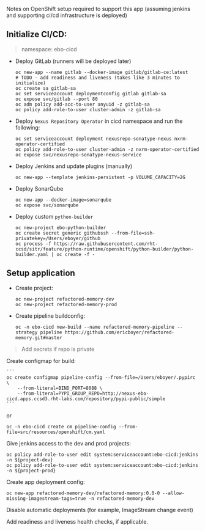 Notes on OpenShift setup required to support this app (assuming jenkins and supporting 
ci/cd infrastructure is deployed)

## Initialize CI/CD:
> namespace:  ebo-cicd

- Deploy GitLab (runners will be deployed later)
    ```
    oc new-app --name gitlab --docker-image gitlab/gitlab-ce:latest
    # TODO - add readiness and liveness (takes like 3 minutes to initialize)
    oc create sa gitlab-sa
    oc set serviceaccount deploymentconfig gitlab gitlab-sa
    oc expose svc/gitlab --port 80
    oc adm policy add-scc-to-user anyuid -z gitlab-sa
    oc policy add-role-to-user cluster-admin -z gitlab-sa
    ```

- Deploy `Nexus Repository Operator` in cicd namespace and run the following:
    ```
    oc set serviceaccount deployment nexusrepo-sonatype-nexus nxrm-operator-certified
    oc policy add-role-to-user cluster-admin -z nxrm-operator-certified
    oc expose svc/nexusrepo-sonatype-nexus-service
    ```

- Deploy Jenkins and update plugins (manually)

    `oc new-app --template jenkins-persistent -p VOLUME_CAPACITY=2G`
    
- Deploy SonarQube
    ```
    oc new-app --docker-image=sonarqube
    oc expose svc/sonarqube
    ```
  
- Deploy custom `python-builder`
    ```
    oc new-project ebo-python-builder
    oc create secret generic githubssh --from-file=ssh-privatekey=/Users/eboyer/github
    oc process -f https://raw.githubusercontent.com/rht-ccsd/sitr/feature/python-runtime/openshift/python-builder/python-builder.yaml | oc create -f -
    ```

## Setup application
- Create project:

    ```
    oc new-project refactored-memory-dev
    oc new-project refactored-memory-prod
    ```

- Create pipeline buildconfig:

    `oc -n ebo-cicd new-build --name refactored-memory-pipeline --strategy pipeline https://github.com/ericboyer/refactored-memory.git#master`

> Add secrets if repo is private

Create configmap for build:

    ```
    oc create configmap pipeline-config --from-file=/Users/eboyer/.pypirc \
        --from-literal=BIND_PORT=8088 \
        --from-literal=PYPI_GROUP_REPO=http://nexus-ebo-cicd.apps.ccsd3.rht-labs.com/repository/pypi-public/simple
    ```
or

`oc -n ebo-cicd create cm pipeline-config --from-file=src/resources/openshift/cm.yaml`

Give jenkins access to the dev and prod projects:
```
oc policy add-role-to-user edit system:serviceaccount:ebo-cicd:jenkins -n ${project-dev}
oc policy add-role-to-user edit system:serviceaccount:ebo-cicd:jenkins -n ${project-prod}
```


Create app deployment config:

```oc new-app refactored-memory-dev/refactored-memory:0.0-0 --allow-missing-imagestream-tags=true -n refactored-memory-dev```

Disable automatic deployments (for example, ImageStream change event)

Add readiness and liveness health checks, if applicable.